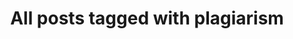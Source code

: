 ---
layout: tag
title: "All posts tagged with plagiarism"
permalink: /weblog/tags/plagiarism/
taxonomy: plagiarism
---
